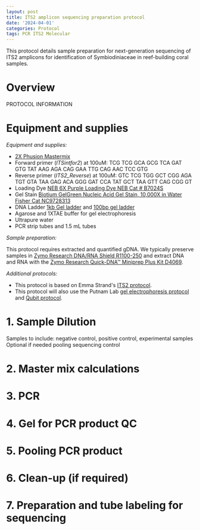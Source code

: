 ```yaml
---
layout: post
title: ITS2 amplicon sequencing preparation protocol
date: '2024-04-01'
categories: Protocol
tags: PCR ITS2 Molecular
---
```


This protocol details sample preparation for next-generation sequencing of ITS2 amplicons for identification of Symbiodiniaceae in reef-building coral samples.  

# Overview 

PROTOCOL INFORMATION  

# Equipment and supplies 

*Equipment and supplies:*  

- [2X Phusion Mastermix](https://www.neb.com/en-us/products/m0531-phusion-high-fidelity-pcr-master-mix-with-hf-buffer)
- Forward primer (*ITSintfor2*) at 100uM: TCG TCG GCA GCG TCA GAT GTG TAT AAG AGA CAG GAA TTG CAG AAC TCC GTG
- Reverse primer (*ITS2_Reverse*) at 100uM: GTC TCG TGG GCT CGG AGA TGT GTA TAA GAG ACA GGG GAT CCA TAT GCT TAA GTT CAG CGG GT
- Loading Dye [NEB 6X Purple Loading Dye NEB Cat # B7024S](https://www.neb.com/en-us/products/b7024-gel-loading-dye-purple-6x)        
- Gel Stain [Biotium GelGreen Nucleic Acid Gel Stain, 10,000X in Water Fisher Cat NC9728313](https://www.fishersci.com/shop/products/gel-green-stain-5ml/NC9728313#?keyword=NC9728313)
- DNA Ladder [1kb Gel ladder](https://github.com/hputnam/Putnam_Lab_Notebook/blob/master/images/NEB_1kb_Ladder_N3232S.png?raw=true) and [100bp gel ladder](https://www.neb.com/en-us/products/n3231-100-bp-dna-ladder)
- Agarose and 1XTAE buffer for gel electrophoresis 
- Ultrapure water 
- PCR strip tubes and 1.5 mL tubes 

*Sample preparation:* 

This protocol requires extracted and quantified gDNA. We typically preserve samples in [Zymo Research DNA/RNA Shield R1100-250](https://github.com/hputnam/Putnam_Lab_Notebook/blob/master/images/Zymo_r1100-250_dna_rna_shield.pdf) and extract DNA and RNA with the [Zymo Research Quick-DNA™ Miniprep Plus Kit D4069](https://github.com/hputnam/Putnam_Lab_Notebook/blob/master/images/d4068_d4069_quick-dna_miniprep_plus_kit.pdf).   

*Additional protocols:*  

- This protocol is based on Emma Strand's [ITS2 protocol](https://emmastrand.github.io/EmmaStrand_Notebook/ITS2-Sequencing-Protocol/). 
- This protocol will also use the Putnam Lab [gel electrophoresis protocol](https://github.com/Putnam-Lab/Lab_Management/blob/master/Lab_Resources/DNA_RNA-protocols/Agarose-Gel-Protocol.md) and [Qubit protocol](https://emmastrand.github.io/EmmaStrand_Notebook/Qubit-Protocol/).

# 1. Sample Dilution 

Samples to include: negative control, positive control, experimental samples
Optional if needed pooling sequencing control 

# 2. Master mix calculations  

# 3. PCR 

# 4. Gel for PCR product QC 

# 5. Pooling PCR product 

# 6. Clean-up (if required) 

# 7. Preparation and tube labeling for sequencing 